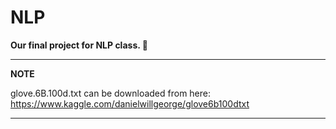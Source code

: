 # NLP

**Our final project for NLP class. 🐍**

---
**NOTE**

glove.6B.100d.txt can be downloaded from here: https://www.kaggle.com/danielwillgeorge/glove6b100dtxt

---
